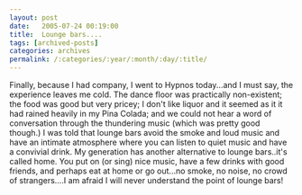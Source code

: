 ```yaml
---
layout: post
date:	2005-07-24 00:19:00
title:  Lounge bars....
tags: [archived-posts]
categories: archives
permalink: /:categories/:year/:month/:day/:title/
---
```

Finally, because I had company, I went to Hypnos today...and I must say, the experience leaves me cold. The dance floor was practically non-existent; the food was good but very pricey; I don't like liquor and it seemed as it it had rained heavily in my Pina Colada; and we could not hear a word of conversation through the thundering music (which was pretty good though.) I was told that lounge bars avoid the smoke and loud music and have an intimate atmosphere where you can listen to quiet music and have a convivial drink. My generation has another alternative to lounge bars..it's called home. You put on (or sing) nice music, have a few drinks with good friends, and perhaps eat at home or go out...no smoke, no noise, no crowd of strangers....I am afraid I will never understand the point of lounge bars!
